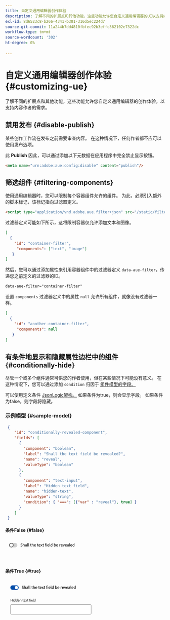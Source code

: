 ```yaml
---
title: 自定义通用编辑器创作体验
description: 了解不同的扩展点和其他功能，这些功能允许您自定义通用编辑器的UI以支持内容作者的需求。
exl-id: 8d6523c8-b266-4341-b301-316d5ec224d7
source-git-commit: 11a244b7dd4810fbfec92b3effc362102e7322dc
workflow-type: tm+mt
source-wordcount: '302'
ht-degree: 0%

---
```



# 自定义通用编辑器创作体验 {#customizing-ue}

了解不同的扩展点和其他功能，这些功能允许您自定义通用编辑器的创作体验，以支持内容作者的需求。

## 禁用发布 {#disable-publish}

某些创作工作流在发布之前需要审查内容。 在这种情况下，任何作者都不应可以使用发布选项。

此 **Publish** 因此，可以通过添加以下元数据在应用程序中完全禁止显示按钮。

```html
<meta name="urn:adobe:aue:config:disable" content="publish"/>
```

## 筛选组件 {#filtering-components}

使用通用编辑器时，您可以限制每个容器组件允许的组件。 为此，必须引入额外的脚本标记，该标记指向过滤器定义。

```html
<script type="application/vnd.adobe.aue.filter+json" src="/static/filter-definition.json"></script>
```

过滤器定义可能如下所示，这将限制容器仅允许添加文本和图像。

```json
[
  {
    "id": "container-filter",
     "components": ["text", "image"]
   }
]
```

然后，您可以通过添加属性来引用容器组件中的过滤器定义 `data-aue-filter`，传递您之前定义的过滤器的ID。

```html
data-aue-filter="container-filter"
```

设置 `components` 过滤器定义中的属性 `null` 允许所有组件，就像没有过滤器一样。

```json
[
  {
    "id": "another-container-filter",
     "components": null
   }
]
```

## 有条件地显示和隐藏属性边栏中的组件 {#conditionally-hide}

尽管一个或多个组件通常可供您的作者使用，但在某些情况下可能没有意义。 在这种情况下，您可以通过添加 `condition` 归因于 [组件模型的字段。](/help/implementing/universal-editor/field-types.md#fields)

可以使用定义条件 [JsonLogic架构。](https://jsonlogic.com/) 如果条件为true，则会显示字段。 如果条件为false，则字段将隐藏。

### 示例模型 {#sample-model}

```json
 {
    "id": "conditionally-revealed-component",
    "fields": [
      {
        "component": "boolean",
        "label": "Shall the text field be revealed?",
        "name": "reveal",
        "valueType": "boolean"
      },
      {
        "component": "text-input",
        "label": "Hidden text field",
        "name": "hidden-text",
        "valueType": "string",
        "condition": { "===": [{"var" : "reveal"}, true] }
      }
    ]
 }
```

#### 条件False {#false}

![隐藏的文本字段](assets/hidden.png)

#### 条件True {#true}

![显示的文本字段](assets/shown.png)

